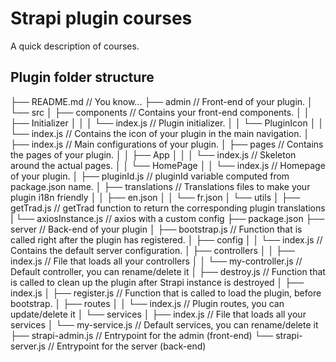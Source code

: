 # Strapi plugin courses

A quick description of courses.

## Plugin folder structure

├── README.md                 // You know...
├── admin                     // Front-end of your plugin.
│   └── src
│       ├── components        // Contains your front-end components.
│       │   ├── Initializer
│       │   │   └── index.js  // Plugin initializer.
│       │   └── PluginIcon
│       │       └── index.js  // Contains the icon of your plugin in the main navigation.
│       ├── index.js          // Main configurations of your plugin.
│       ├── pages             // Contains the pages of your plugin.
│       │   ├── App
│       │   │   └── index.js  // Skeleton around the actual pages.
│       │   └── HomePage
│       │       └── index.js  // Homepage of your plugin.
│       ├── pluginId.js       // pluginId variable computed from package.json name.
│       ├── translations      // Translations files to make your plugin i18n friendly
│       │   ├── en.json
│       │   └── fr.json
│       └── utils
│           ├── getTrad.js        // getTrad function to return the corresponding plugin translations
|           └── axiosInstance.js  // axios with a custom config
├── package.json
├── server                    // Back-end of your plugin
│   ├── bootstrap.js          // Function that is called right after the plugin has registered.
│   ├── config
│   │   └── index.js          // Contains the default server configuration.
│   ├── controllers
│   │   ├── index.js          // File that loads all your controllers
│   │   └── my-controller.js  // Default controller, you can rename/delete it
│   ├── destroy.js            // Function that is called to clean up the plugin after Strapi instance is destroyed
│   ├── index.js
│   ├── register.js           // Function that is called to load the plugin, before bootstrap.
│   ├── routes
│   │   └── index.js          // Plugin routes, you can update/delete it
│   └── services
│       ├── index.js          // File that loads all your services
│       └── my-service.js     // Default services, you can rename/delete it
├── strapi-admin.js           // Entrypoint for the admin (front-end)
└── strapi-server.js          // Entrypoint for the server (back-end)